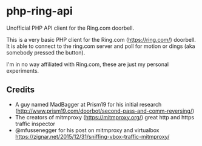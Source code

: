 # php-ring-api
Unofficial PHP API client for the Ring.com doorbell. 

This is a very basic PHP client for the Ring.com (https://ring.com/) doorbell. It is able to connect to the ring.com server and poll for motion or dings (aka somebody pressed the button).

I'm in no way affiliated with Ring.com, these are just my personal experiments. 

## Credits
- A guy named MadBagger at Prism19 for his initial research (http://www.prism19.com/doorbot/second-pass-and-comm-reversing/)
- The creators of mitmproxy (https://mitmproxy.org/) great http and https traffic inspector
- @mfussenegger for his post on mitmproxy and virtualbox https://zignar.net/2015/12/31/sniffing-vbox-traffic-mitmproxy/
